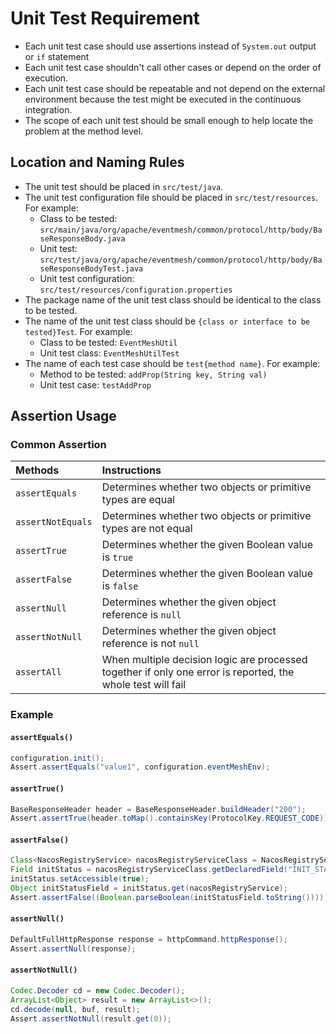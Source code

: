 # Unit Test Requirement

- Each unit test case should use assertions instead of `System.out` output or `if` statement
- Each unit test case shouldn't call other cases or depend on the order of execution.
- Each unit test case should be repeatable and not depend on the external environment because the test might be executed in the continuous integration.
- The scope of each unit test should be small enough to help locate the problem at the method level.

## Location and Naming Rules

- The unit test should be placed in `src/test/java`.
- The unit test configuration file should be placed in `src/test/resources`. For example:
  - Class to be tested: `src/main/java/org/apache/eventmesh/common/protocol/http/body/BaseResponseBody.java`
  - Unit test: `src/test/java/org/apache/eventmesh/common/protocol/http/body/BaseResponseBodyTest.java`
  - Unit test configuration: `src/test/resources/configuration.properties`
- The package name of the unit test class should be identical to the class to be tested.
- The name of the unit test class should be `{class or interface to be tested}Test`. For example:
  - Class to be tested: `EventMeshUtil`
  - Unit test class: `EventMeshUtilTest`
- The name of each test case should be `test{method name}`. For example:
  - Method to be tested: `addProp(String key, String val)`
  - Unit test case: `testAddProp`

## Assertion Usage

### Common Assertion

| Methods | Instructions |
| :-------------- | :-------------- |
| `assertEquals`    | Determines whether two objects or primitive types are equal |
| `assertNotEquals` | Determines whether two objects or primitive types are not equal |
| `assertTrue`      | Determines whether the given Boolean value is `true` |
| `assertFalse`    | Determines whether the given Boolean value is `false` |
| `assertNull`      | Determines whether the given object reference is `null` |
| `assertNotNull`   | Determines whether the given object reference is not `null` |
| `assertAll`       | When multiple decision logic are processed together if only one error is reported, the whole test will fail |

### Example

#### `assertEquals()`

```java
configuration.init();
Assert.assertEquals("value1", configuration.eventMeshEnv);
```

#### `assertTrue()`

```java
BaseResponseHeader header = BaseResponseHeader.buildHeader("200");
Assert.assertTrue(header.toMap().containsKey(ProtocolKey.REQUEST_CODE));
```

#### `assertFalse()`

```java
Class<NacosRegistryService> nacosRegistryServiceClass = NacosRegistryService.class;
Field initStatus = nacosRegistryServiceClass.getDeclaredField("INIT_STATUS");
initStatus.setAccessible(true);
Object initStatusField = initStatus.get(nacosRegistryService);
Assert.assertFalse((Boolean.parseBoolean(initStatusField.toString())));
```

#### `assertNull()`

```java
DefaultFullHttpResponse response = httpCommand.httpResponse();
Assert.assertNull(response);
```

#### `assertNotNull()`

```java
Codec.Decoder cd = new Codec.Decoder();
ArrayList<Object> result = new ArrayList<>();
cd.decode(null, buf, result);
Assert.assertNotNull(result.get(0));
```
